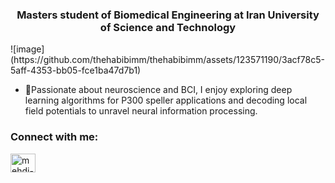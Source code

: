 <h3 align="center">Masters student of Biomedical Engineering at Iran University of Science and Technology</h3>
![image](https://github.com/thehabibimm/thehabibimm/assets/123571190/3acf78c5-5aff-4353-bb05-fce1ba47d7b1)


- 🌱Passionate about neuroscience and BCI, I enjoy exploring deep learning algorithms for P300 speller applications and decoding local field potentials to unravel neural information processing.

<h3 align="left">Connect with me:</h3>
<p align="left">
<a href="https://linkedin.com/in/mehdi-habibi-128630221" target="blank"><img align="center" src="https://raw.githubusercontent.com/rahuldkjain/github-profile-readme-generator/master/src/images/icons/Social/linked-in-alt.svg" alt="mehdi-habibi-128630221" height="30" width="40" /></a>
</p>

